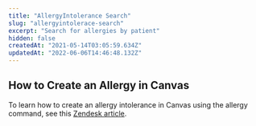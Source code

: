 ```yaml
---
title: "AllergyIntolerance Search"
slug: "allergyintolerace-search"
excerpt: "Search for allergies by patient"
hidden: false
createdAt: "2021-05-14T03:05:59.634Z"
updatedAt: "2022-06-06T14:46:48.132Z"
---
```

## How to Create an Allergy in Canvas

To learn how to create an allergy intolerance in Canvas using the allergy command, see this [Zendesk article](https://canvas-medical.zendesk.com/hc/en-us/articles/360056920593-Document-an-Allergy).